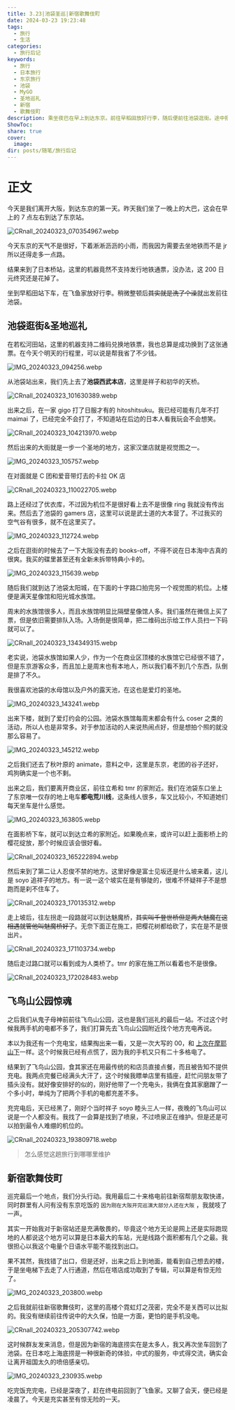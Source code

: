 ```yaml
---
title: 3.23|池袋圣巡|新宿歌舞伎町
date: 2024-03-23 19:23:48
tags:
  - 旅行
  - 生活
categories:
  - 旅行后记
keywords:
  - 旅行
  - 日本旅行
  - 东京旅行
  - 池袋
  - MyGO
  - 圣地巡礼
  - 新宿
  - 歌舞伎町
description: 乘坐夜巴在早上到达东京。前往早稻田放好行李，随后便前往池袋逛街。途中把MyGO的圣地巡礼了。晚上在飞鸟山公园结束了我们的巡礼。最后我独自前往新宿歌舞伎町逛街。
ShowToc: 
share: true
cover:
  image: 
dir: posts/随笔/旅行后记
---
```


# 正文

今天是我们离开大阪，到达东京的第一天。昨天我们坐了一晚上的大巴，这会在早上的 7 点左右到达了东京站。

![CRnall_20240323_070354967.webp](/images/CRnall_20240323_070354967.webp)

今天东京的天气不是很好，下着淅淅沥沥的小雨，而我因为需要去坐地铁而不是 jr 所以还得走多一点路。

结果来到了日本桥站，这里的机器竟然不支持发行地铁通票，没办法，这 200 日元终究还是花掉了。

坐到早稻田站下车，在飞鱼家放好行李。稍微整顿后~~其实就是洗了个澡~~就出发前往池袋。

## 池袋逛街&圣地巡礼

在若松河田站，这里的机器支持二维码兑换地铁票，我也总算是成功换到了这张通票。在今天个明天的行程里，可以说是帮我省了不少钱。

![IMG_20240323_094256.webp](/images/IMG_20240323_094256.webp)

从池袋站出来，我们先上去了**池袋西武本店**，这里是祥子和初华的天桥。

![CRnall_20240323_101630389.webp](/images/CRnall_20240323_101630389.webp)

出来之后，在一家 gigo 打了日服才有的 hitoshitsuku。我已经可能有几年不打 maimai 了，已经完全不会打了，不知道站在后边的日本人看我玩会不会想笑。

![CRnall_20240323_104213970.webp](/images/CRnall_20240323_104213970.webp)

然后出来的大街就是一步一个圣地的地方，这家汉堡店就是视觉图之一。

![IMG_20240323_105757.webp](/images/IMG_20240323_105757.webp)

在对面就是 C 团和爱音带灯去的卡拉 OK 店

![CRnall_20240323_110022705.webp](/images/CRnall_20240323_110022705.webp)

路上还经过了优衣库，不过因为机位不是很好看上去不是很像 ring 我就没有传出来。然后去了池袋的 gamers 店，这里可以说是武士道的大本营了。不过我买的空气谷有很多，就不在这里买了。

![IMG_20240323_112724.webp](/images/IMG_20240323_112724.webp)

之后在逛街的时候去了一下大阪没有去的 books-off，不得不说在日本淘中古真的很爽。我买的碟里甚至还有全新未拆带特典小卡的。

![IMG_20240323_115639.webp](/images/IMG_20240323_115639.webp)

随后我们就到达了池袋太阳城，在下面的十字路口拍完另一个视觉图的机位。上楼便是满天星像馆和阳光城水族馆。

周末的水族馆很多人，而且水族馆明显比隔壁星像馆人多。我们虽然在微信上买了票，但是依旧需要排队入场。入场倒是很简单，把二维码出示给工作人员扫一下码就可以了。

![CRnall_20240323_134349315.webp](/images/CRnall_20240323_134349315.webp)

老实说，池袋水族馆如果人少，作为一个在商业区顶楼的水族馆它已经很不错了，但是东京游客众多，而且加上是周末也有本地人，所以我们看不到几个东西，队倒是排了不久。

我很喜欢池袋的水母馆以及户外的露天池，在这也是爱灯的圣地。

![IMG_20240323_143241.webp](/images/IMG_20240323_143241.webp)

出来下楼，就到了爱灯约会的公园。池袋水族馆每周末都会有什么 coser 之类的活动，所以人也是非常多。对于参加活动的人来说热闹点好，但是想拍个照的就没那么容易了。

![IMG_20240323_145212.webp](/images/IMG_20240323_145212.webp)

之后我们还去了秋叶原的 animate，意料之中，这里是东京，老团的谷子还好，鸡狗确实是一个也不剩。

出来之后，我们要离开商业区，前往立希和 tmr 的家附近。我们在池袋东口坐上了东京唯一仅存的地上电车**都电荒川线**，这条线人很多，车又比较小，不知道她们每天坐车是什么感觉。

![IMG_20240323_163805.webp](/images/IMG_20240323_163805.webp)

在面影桥下车，就可以到达立希的家附近。如果晚点来，或许可以赶上面影桥上的樱花绽放，那个时候应该会很好看。

![CRnall_20240323_165222894.webp](/images/CRnall_20240323_165222894.webp)

然后来到了第二让人忍俊不禁的地方。这里好像是富士见坂还是什么坡来着，这儿是 soyo 追祥子的地方。有一说一这个坡实在是有够陡的，很难不怀疑祥子不是想跑而是刹不住车了。

![CRnall_20240323_170135312.webp](/images/CRnall_20240323_170135312.webp)

走上坡后，往左拐走一段路就可以到达魅魔桥，~~其实叫千登世桥但是两大魅魔在这相遇就管他叫魅魔桥好了~~。无奈下面正在施工，把樱花树都给砍了，实在是不是很出片。

![CRnall_20240323_171103734.webp](/images/CRnall_20240323_171103734.webp)

随后走过路口就可以看到成为人类桥了。tmr 的家在施工所以看着也不是很像。

![CRnall_20240323_172028483.webp](/images/CRnall_20240323_172028483.webp)

## 飞鸟山公园惊魂

之后我们从鬼子母神前前往飞鸟山公园，这也是我们巡礼的最后一站。不过这个时候我两手机的电都不多了，我们打算先去飞鸟山公园附近找个地方充电再说。

本以为我还有一个充电宝，结果掏出来一看，又是一次大写的 00，和 [上次在摩耶山下](3.18%E7%A5%9E%E6%88%B7%E6%B8%AF%E7%94%9F%E7%94%B0%E7%A5%9E%E7%A4%BE%E8%87%AA%E5%8A%A9%E7%83%A4%E8%82%89%E6%91%A9%E8%80%B6%E5%B1%B1%E7%94%B5%E8%BD%A6%E6%83%8A%E9%AD%82%E8%AE%B0.md#下山突发意外)一样。这个时候我已经有点慌了，因为我的手机又只有二十多格电了。

结果到了飞鸟山公园，食其家还在用最传统的和店员直接点餐，而且被告知不提供充电。我两点完餐已经满头大汗了，这个时候我瞟单店里有插座，赶忙问朋友带了插头没有。就好像安排好的似的，刚好他带了一个充电头，我俩在食其家磨蹭了一个多小时，单纯为了把两个手机的电都充差不多。

充完电后，天已经黑了，刚好个当时祥子 soyo 睦头三人一样，夜晚的飞鸟山可以说是一个人都没有。我找了一会算是找到了喷泉，不过喷泉正在维护。但是还是可以拍到最令人难绷的机位的。

![CRnall_20240323_193809718.webp](/images/CRnall_20240323_193809718.webp)

> 怎么感觉这趟旅行到哪哪里维护

## 新宿歌舞伎町

巡完最后一个地点，我们分头行动。我用最后二十来格电前往新宿帮朋友取快递，同时群里有人问有没有东京吃饭的 `因为刚在大阪开完巡演大部分人还在大阪` ，我就吱了一声。

其实一开始我对于新宿站还是充满敬畏的，毕竟这个地方无论是网上还是实际跑现地的人都说这个地方可以算是日本最大的车站，光是线路个面积都有几个之最。我很担心以我这个电量个日语水平能不能找到出口。

果不其然，我找错了出口，但是还好，出来之后上到地面，能看到自己想去的楼，于是坐电梯下去走了人行通道，然后在塔店成功取到了专辑，可以算是有惊无险了。

![IMG_20240323_203800.webp](/images/IMG_20240323_203800.webp)

之后我就前往新宿歌舞伎町，这里的高楼个霓虹灯之茂密，完全不是关西可以比拟的。我没有继续前往传说中的大久保，怕是一方面，更怕的是手机没电。

![CRnall_20240323_205307742.webp](/images/CRnall_20240323_205307742.webp)

这时候群友发来消息，但是因为新宿的海底捞实在是太多人，我又再次坐车回到了池袋。在日本吃上海底捞是一种很新奇的体验，中式的服务，中式得交流，确实会让离开祖国太久的喷倍感亲切。

![IMG_20240323_230935.webp](/images/IMG_20240323_230935.webp)

吃完饭充完电，已经是深夜了，赶在终电前回到了飞鱼家。又聊了会天，便已经是凌晨了。今天是充实甚至有惊无险的一天。